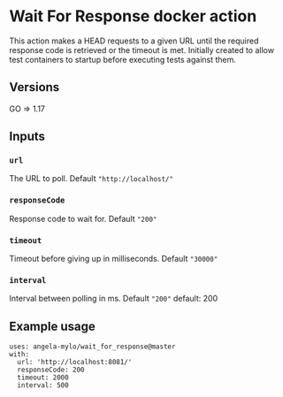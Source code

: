 # Wait For Response docker action

This action makes a HEAD requests to a given URL until the required response code is retrieved or the timeout is met.  Initially created to allow test containers to startup before executing tests against them.

## Versions
GO => 1.17

## Inputs

### `url`

The URL to poll. Default `"http://localhost/"`


### `responseCode`

Response code to wait for. Default `"200"`

### `timeout`

Timeout before giving up in milliseconds. Default `"30000"`

### `interval`

Interval between polling in ms. Default `"200"`
        default: 200

## Example usage
```
uses: angela-mylo/wait_for_response@master
with:
  url: 'http://localhost:8081/'
  responseCode: 200
  timeout: 2000
  interval: 500
```
